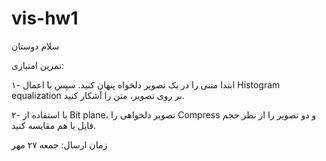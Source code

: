 # vis-hw1

سلام دوستان

تمرین امتیازی:

۱- ابتدا متنی را در یک تصویر دلخواه پنهان کنید. سپس با اعمال Histogram equalization بر روی تصویر، متن را آشکار کنید.

۲- با استفاده از Bit plane، تصویر دلخواهی را Compress و دو تصویر را از نظر حجم فایل با هم مقایسه کنید.

زمان ارسال: جمعه ۲۷ مهر
